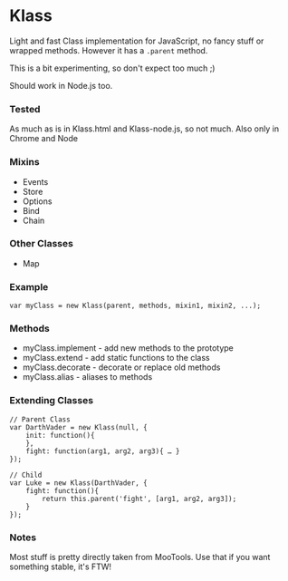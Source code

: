 Klass
=====

Light and fast Class implementation for JavaScript, no fancy stuff or wrapped methods.
However it has a `.parent` method.

This is a bit experimenting, so don't expect too much ;)

Should work in Node.js too.

### Tested

As much as is in Klass.html and Klass-node.js, so not much.
Also only in Chrome and Node

### Mixins

- Events
- Store
- Options
- Bind
- Chain

### Other Classes

- Map

### Example

	var myClass = new Klass(parent, methods, mixin1, mixin2, ...);

### Methods

- myClass.implement - add new methods to the prototype
- myClass.extend - add static functions to the class
- myClass.decorate - decorate or replace old methods
- myClass.alias - aliases to methods

### Extending Classes

	// Parent Class
	var DarthVader = new Klass(null, {
		init: function(){
		},
		fight: function(arg1, arg2, arg3){ … }
	});

	// Child
	var Luke = new Klass(DarthVader, {
		fight: function(){
			return this.parent('fight', [arg1, arg2, arg3]);
		}
	});

### Notes

Most stuff is pretty directly taken from MooTools.  Use that if you want something
stable, it's FTW!
